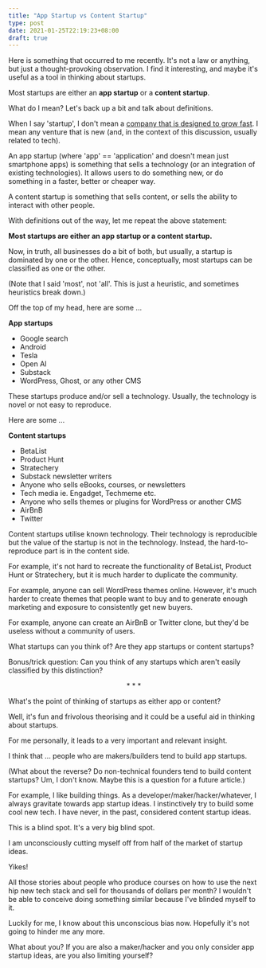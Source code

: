 ```yaml
---
title: "App Startup vs Content Startup"
type: post
date: 2021-01-25T22:19:23+08:00
draft: true
---
```


Here is something that occurred to me recently. It's not a law or anything, but just a thought-provoking observation. I find it interesting, and maybe it's useful as a tool in thinking about startups.

Most startups are either an **app startup** or a **content startup**.

What do I mean? Let's back up a bit and talk about definitions.

When I say 'startup', I don't mean a [company that is designed to grow fast](http://www.paulgraham.com/growth.html). I mean any venture that is new (and, in the context of this discussion, usually related to tech).

An app startup (where 'app' == 'application' and doesn't mean just smartphone apps) is something that sells a technology (or an integration of existing technologies). It allows users to do something new, or do something in a faster, better or cheaper way.

A content startup is something that sells content, or sells the ability to interact with other people.

With definitions out of the way, let me repeat the above statement:

**Most startups are either an app startup or a content startup.**

Now, in truth, all businesses do a bit of both, but usually, a startup is dominated by one or the other. Hence, conceptually, most startups can be classified as one or the other.

(Note that I said 'most', not 'all'. This is just a heuristic, and sometimes heuristics break down.)

Off the top of my head, here are some ...

**App startups**
* Google search
* Android
* Tesla
* Open AI
* Substack
* WordPress, Ghost, or any other CMS

These startups produce and/or sell a technology. Usually, the technology is novel or not easy to reproduce.

Here are some ...

**Content startups**
* BetaList
* Product Hunt
* Stratechery
* Substack newsletter writers
* Anyone who sells eBooks, courses, or newsletters
* Tech media ie. Engadget, Techmeme etc.
* Anyone who sells themes or plugins for WordPress or another CMS
* AirBnB
* Twitter

Content startups utilise known technology. Their technology is reproducible but the value of the startup is not in the technology. Instead, the hard-to-reproduce part is in the content side.

For example, it's not hard to recreate the functionality of BetaList, Product Hunt or Stratechery, but it is much harder to duplicate the community.

For example, anyone can sell WordPress themes online. However, it's much harder to create themes that people want to buy and to generate enough marketing and exposure to consistently get new buyers.

For example, anyone can create an AirBnB or Twitter clone, but they'd be useless without a community of users.

What startups can you think of? Are they app startups or content startups?

Bonus/trick question: Can you think of any startups which aren't easily classified by this distinction?

<p style="text-align: center;">* * *</p>

What's the point of thinking of startups as either app or content?

Well, it's fun and frivolous theorising and it could be a useful aid in thinking about startups.

For me personally, it leads to a very important and relevant insight.

I think that ... people who are makers/builders tend to build app startups.

(What about the reverse? Do non-technical founders tend to build content startups? Um, I don't know. Maybe this is a question for a future article.)

For example, I like building things. As a developer/maker/hacker/whatever, I always gravitate towards app startup ideas. I instinctively try to build some cool new tech. I have never, in the past, considered content startup ideas.

This is a blind spot. It's a very big blind spot.

I am unconsciously cutting myself off from half of the market of startup ideas.

Yikes!

All those stories about people who produce courses on how to use the next hip new tech stack and sell for thousands of dollars per month? I wouldn't be able to conceive doing something similar because I've blinded myself to it.

Luckily for me, I know about this unconscious bias now. Hopefully it's not going to hinder me any more.

What about you? If you are also a maker/hacker and you only consider app startup ideas, are you also limiting yourself?

